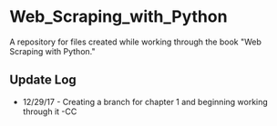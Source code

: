 # Web_Scraping_with_Python
A repository for files created while working through the book "Web Scraping with Python."

## Update Log
* 12/29/17 - Creating a branch for chapter 1 and beginning working through it -CC
